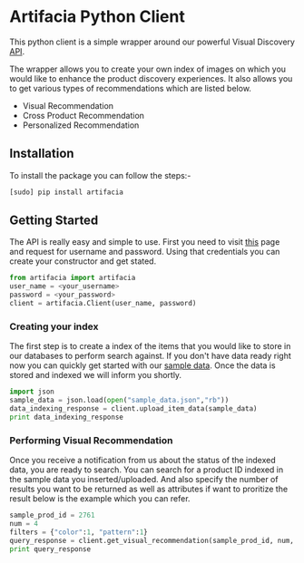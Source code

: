 # Artifacia Python Client

This python client is a simple wrapper around our powerful Visual Discovery [API](http://docs.artifacia.com/).

The wrapper allows you to create your own index of images on which you would like to enhance the product discovery experiences. It also allows you to get various types of recommendations which are listed below.

* Visual Recommendation
* Cross Product Recommendation
* Personalized Recommendation

## Installation

To install the package you can follow the steps:-

```python
[sudo] pip install artifacia
```

## Getting Started

The API is really easy and simple to use. First you need to visit [this](http://www.artifacia.com/requestaccess/) page and request for username and password. Using that credentials you can create your constructor and get stated.

```python
from artifacia import artifacia
user_name = <your_username>
password = <your_password>
client = artifacia.Client(user_name, password)
```

### Creating your index
The first step is to create a index of the items that you would like to store in our databases to perform search against. If you don't have data ready right now you can quickly get started with our [sample data](https://github.com/artifacia/artifacia-client-python/blob/master/sample_data.json). Once the data is stored and indexed we will inform you shortly.

```python
import json
sample_data = json.load(open("sample_data.json","rb"))
data_indexing_response = client.upload_item_data(sample_data)
print data_indexing_response
```

### Performing Visual Recommendation
Once you receive a notification from us about the status of the indexed data, you are ready to search.
You can search for a product ID indexed in the sample data you inserted/uploaded. And also specify the number of results you want to be returned as well as attributes if want to proritize the result below is the example which you can refer.

```python
sample_prod_id = 2761
num = 4 
filters = {"color":1, "pattern":1}
query_response = client.get_visual_recommendation(sample_prod_id, num, filters)
print query_response
```
